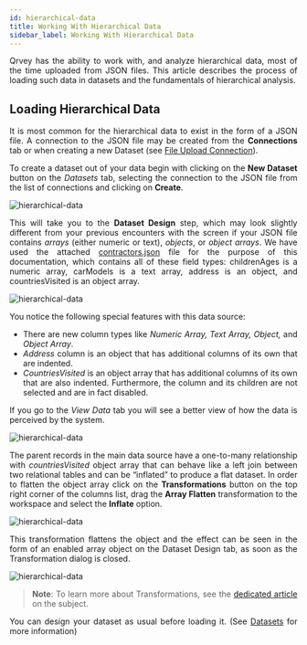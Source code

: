 ```yaml
---
id: hierarchical-data
title: Working With Hierarchical Data
sidebar_label: Working With Hierarchical Data
---
```


<div style="text-align: justify">

Qrvey has the ability to work with, and analyze hierarchical data, most of the time uploaded from JSON files. This article describes the process of loading such data in datasets and the fundamentals of hierarchical analysis.

## Loading Hierarchical Data
It is most common for the hierarchical data to exist in the form of a JSON file. A connection to the JSON file may be created from the **Connections** tab or when creating a new Dataset (see <a href="/docs/ui-docs/datasets/csv/"> File Upload Connection</a>). 

To create a dataset out of your data begin with clicking on the **New Dataset** button on the *Datasets* tab, selecting the connection to the JSON file from the list of connections and clicking on **Create**.
 
 ![hierarchical-data](https://s3.amazonaws.com/cdn.qrvey.com/documentation_assets/get-started/hierarchical-data/hiercon1.png#thumbnail-60)

This will take you to the **Dataset Design** step, which may look slightly different from your previous encounters with the screen if your JSON file contains *arrays* (either numeric or text), *objects*, or *object arrays*. We have used the attached <a href="https://s3.amazonaws.com/cdn.qrvey.com/documentation_assets/get-started/hierarchical-data/contractors.json">contractors.json</a> file for the purpose of this documentation, which contains all of these field types: childrenAges is a numeric array, carModels is a text array, address is an object, and countriesVisited is an object array.

 ![hierarchical-data](https://s3.amazonaws.com/cdn.qrvey.com/documentation_assets/get-started/hierarchical-data/hiercon2.png#thumbnail-60)

You notice the following special features with this data source:
* There are new column types like *Numeric Array, Text Array, Object,* and *Object Array*.
* *Address* column is an object that has additional columns of its own that are indented.
* *CountriesVisited* is an object array that has additional columns of its own that are also indented. Furthermore, the column and its children are not selected and are in fact disabled.

If you go to the *View Data* tab you will see a better view of how the data is perceived by the system.

 ![hierarchical-data](https://s3.amazonaws.com/cdn.qrvey.com/documentation_assets/get-started/hierarchical-data/hiercon3.png#thumbnail-40)

The parent records in the main data source have a one-to-many relationship with *countriesVisited* object array that can behave like a left join between two relational tables and can be “inflated” to produce a flat dataset. In order to flatten the object array click on the **Transformations** button on the top right corner of the columns list, drag the **Array Flatten** transformation to the workspace and select the **Inflate** option.

 ![hierarchical-data](https://s3.amazonaws.com/cdn.qrvey.com/documentation_assets/get-started/hierarchical-data/hiercon4.png#thumbnail-60)


This transformation flattens the object and the effect can be seen in the form of an enabled array object on the Dataset Design tab, as soon as the Transformation dialog is closed. 

 ![hierarchical-data](https://s3.amazonaws.com/cdn.qrvey.com/documentation_assets/get-started/hierarchical-data/hiercon5.png#thumbnail-40)


>**Note**: To learn more about Transformations, see the <a href="/docs/ui-docs/datasets/transformations/"> dedicated article </a> on the subject.

You can design your dataset as usual before loading it. (See <a href="/docs/ui-docs/datasets/datasets/">Datasets</a> for more information)
